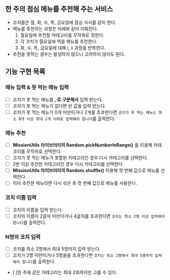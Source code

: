## 한 주의 점심 메뉴를 추천해 주는 서비스

- 코치들은 월, 화, 수, 목, 금요일에 점심 식사를 같이 한다.
- 메뉴를 추천하는 과정은 아래와 같이 이뤄진다.
  1. 월요일에 추천할 카테고리를 무작위로 정한다.
  2. 각 코치가 월요일에 먹을 메뉴를 추천한다.
  3. 화, 수, 목, 금요일에 대해 i, ii 과정을 반복한다.
- 추천을 못하는 경우는 발생하지 않으니 고려하지 않아도 된다.

## 기능 구현 목록

### 메뉴 입력 & 못 먹는 메뉴 입력

- [ ] 코치가 못 먹는 메뉴를 **, 로 구분해서** 입력 받는다.
- [ ] 코치가 못 먹는 메뉴가 없다면 빈 값을 입력 받는다.
- [ ] 코치가 못 먹는 메뉴가 0개 미만이거나 2개를 초과한다면 `코치가 못 먹는 메뉴는 최소 0개 이상 최대 2개 이하로 입력해야 합니다`를 출력한다.

### 메뉴 추천

- [ ] **MissionUtils 라이브러리의 Random.pickNumberInRange()** 를 이용해 카테코리를 무작위로 선택한다.
- [ ] 코치가 못 먹는 메뉴가 포함된 카테고리인 경우 다시 카테고리를 선택한다.
- [ ] 2번 이상 추천한 카테고리인 경우 다시 카테고리를 선택한다.
- [ ] **MissionUtils 라이브러리의 Random.shuffle()** 이용해 첫 번째 값으로 메뉴를 선택한다.
- [ ] 이미 추천한 메뉴라면 다시 섞은 후 첫 번째 값으로 메뉴를 사용한다.

### 코치 이름 입력

- [ ] 코치의 이름을 입력 받는다.
- [ ] 코치의 이름이 2글자 미만이거나 4글자를 초과한다면 `코치는 최소 2명 이상 입력해야 합니다`를 출력한다.

### N명의 코치 입력

- [ ] 코치를 최소 2명에서 최대 5명까지 입력 받는다.
- [ ] 코치가 2명 미만이거나 5명을을 초과한다면 `코치는 최소 2명에서 최대 5명까지 입력해야 합니다`를 출력한다.
- [ ]한 주에 같은 카테고리는 최대 2회까지만 고를 수 있다.
